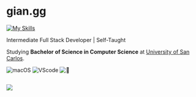 # gian.gg
[![My Skills](https://skillicons.dev/icons?i=html,css,js,mongo,express,react,nodejs,tailwindcss,bootstrap,php,mysql,arduino,python,c,figma)](https://skillicons.dev)


Intermediate Full Stack Developer | Self-Taught

Studying __Bachelor of Science in Computer Science__ at [University of San Carlos](https://www.facebook.com/usccebu).

![macOS](https://img.shields.io/badge/MacOS--white) ![VScode](https://img.shields.io/badge/VS_Code-VS-blue) ![🦉](https://img.shields.io/badge/currently_working_on-commission-violet)

##

![](https://discord.c99.nl/widget/theme-4/695491063946674236.png)

